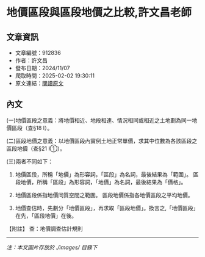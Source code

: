 # 地價區段與區段地價之比較,許文昌老師

## 文章資訊
- 文章編號：912836
- 作者：許文昌
- 發布日期：2024/11/07
- 爬取時間：2025-02-02 19:30:11
- 原文連結：[閱讀原文](https://real-estate.get.com.tw/Columns/detail.aspx?no=912836)

## 內文
(一)地價區段之意義：將地價相近、地段相連、情況相同或相近之土地劃為同一地價區段（查§18 I）。

(二)區段地價之意義：以地價區段內實例土地正常單價，求其中位數為各該區段之區段地價（查§21 I①）。

(三)兩者不同如下：

1. 地價區段，所稱「地價」為形容詞，「區段」為名詞，最後結果為「範圍」。 區段地價，所稱「區段」為形容詞，「地價」為名詞，最後結果為「價格」。

2. 地價區段係指地價同質空間之範圍。 區段地價係指各地價區段之平均地價。

3. 地價查估時，先劃分「地價區段」，再求取「區段地價」。換言之,「地價區段」在先，「區段地價」在後。

【附註】 查：地價調查估計規則

---
*注：本文圖片存放於 ./images/ 目錄下*
